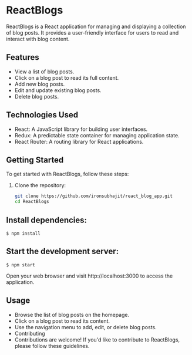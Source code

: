 # ReactBlogs

ReactBlogs is a React application for managing and displaying a collection of blog posts. It provides a user-friendly interface for users to read and interact with blog content.

## Features

- View a list of blog posts.
- Click on a blog post to read its full content.
- Add new blog posts.
- Edit and update existing blog posts.
- Delete blog posts.

## Technologies Used

- React: A JavaScript library for building user interfaces.
- Redux: A predictable state container for managing application state.
- React Router: A routing library for React applications.


## Getting Started

To get started with ReactBlogs, follow these steps:

1. Clone the repository:

   ```bash
   git clone https://github.com/ironsubhajit/react_blog_app.git
   cd ReactBlogs


## Install dependencies:
```$ npm install```

## Start the development server:
```$ npm start```

Open your web browser and visit http://localhost:3000 to access the application.

## Usage
* Browse the list of blog posts on the homepage.
* Click on a blog post to read its content.
* Use the navigation menu to add, edit, or delete blog posts.
* Contributing
* Contributions are welcome! If you'd like to contribute to ReactBlogs, please follow these guidelines.


